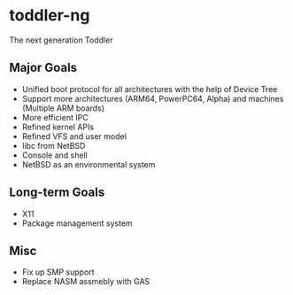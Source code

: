 # toddler-ng
The next generation Toddler

## Major Goals
* Unified boot protocol for all architectures with the help of Device Tree
* Support more architectures (ARM64, PowerPC64, Alpha) and machines (Multiple ARM boards)
* More efficient IPC
* Refined kernel APIs
* Refined VFS and user model
* libc from NetBSD
* Console and shell
* NetBSD as an environmental system

## Long-term Goals
* X11
* Package management system

## Misc
* Fix up SMP support
* Replace NASM assmebly with GAS

